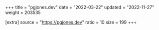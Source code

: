 +++
title = "pgjones.dev"
date = "2022-03-22"
updated = "2022-11-27"
weight = 203535

[extra]
source = "https://pgjones.dev"
ratio = 10
size = 199
+++
